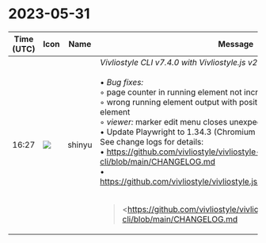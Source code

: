 # 2023-05-31

|Time (UTC)|Icon|Name|Message|
|---|---|---|---|
|16:27|![](https://avatars.slack-edge.com/2018-04-27/354445776386_e258f5ed5ba887b08668_72.jpg)|shinyu|*Vivliostyle CLI v7.4.0 with Vivliostyle.js v2.25.1 Released!*<br><br>• *Bug fixes:*<br>    ◦ page counter in running element not incremented properly<br>    ◦ wrong running element output with position:running() on display:none element<br>    ◦ *viewer:* marker edit menu closes unexpectedly when editing memo<br>• Update Playwright to 1.34.3 (Chromium 114.0.5735.26)<br>See change logs for details:<br>• <https://github.com/vivliostyle/vivliostyle-cli/blob/main/CHANGELOG.md><br>• <https://github.com/vivliostyle/vivliostyle.js/blob/master/CHANGELOG.md><br><br><blockquote><https://github.com/vivliostyle/vivliostyle-cli/blob/main/CHANGELOG.md | CHANGELOG.md></blockquote><br><blockquote><https://github.com/vivliostyle/vivliostyle.js/blob/master/CHANGELOG.md | CHANGELOG.md></blockquote>|
